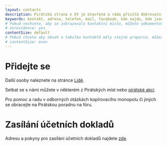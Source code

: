 ```yaml
---
layout: contacts
description: Pirátská strana v XY je otevřená a ráda přivítá dobrovolníky a odpoví na dotazy kritiků.
keywords: kontakt, adresa, telefon, mail, facebook, kde najdu, kde jsou
# Pokud nechcete, aby se zobrazovalo kontaktní místo, můžete odkomentovat následující řádek:
# noresidence: yes
contentSize: default
# Pokud chcete aby obsah a tabulka kontaktů měly stejné proporce, můžete použít:
# contentSize: even
---
```


<div class="o-section-header o-section-header--indented">
  <h1 class="t-h2-alt">Přidejte se</h1>
</div>


Další osoby naleznete na stránce [Lidé](lide).

Setkat se s námi můžete v některém z Pirátských míst nebo [pirátské akci](pripoj-se/kalendar).

Pro pomoc a radu v odborných otázkách kopírovacího monopolu či jiných se obracejte na Pirátskou poradnu na fóru.



<div class="o-section-header o-section-header--indented">
 <h1 class="t-h2-alt"> Zasílání účetních dokladů </h1>
</div>


Adresu a pokyny pro zasílání účetních dokladů najdete [zde](https://wiki.pirati.cz/fo/doklady).


